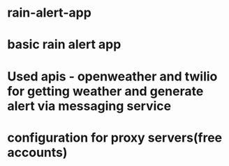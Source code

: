 # rain-alert-app
# basic rain alert app
# Used apis - openweather and twilio for getting weather and generate alert via messaging service
# configuration for proxy servers(free accounts)
